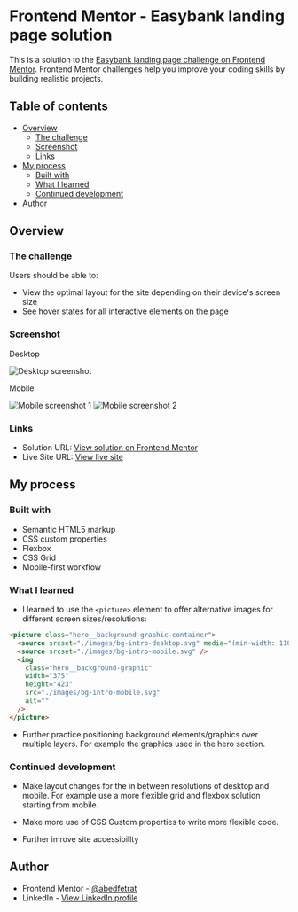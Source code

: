 # Frontend Mentor - Easybank landing page solution

This is a solution to the [Easybank landing page challenge on Frontend Mentor](https://www.frontendmentor.io/challenges/easybank-landing-page-WaUhkoDN). Frontend Mentor challenges help you improve your coding skills by building realistic projects.

## Table of contents

- [Overview](#overview)
  - [The challenge](#the-challenge)
  - [Screenshot](#screenshot)
  - [Links](#links)
- [My process](#my-process)
  - [Built with](#built-with)
  - [What I learned](#what-i-learned)
  - [Continued development](#continued-development)
- [Author](#author)

## Overview

### The challenge

Users should be able to:

- View the optimal layout for the site depending on their device's screen size
- See hover states for all interactive elements on the page

### Screenshot

Desktop

![Desktop screenshot](./desktop-screenshot.png)

Mobile

![Mobile screenshot 1](./mobile-screenshot1.png) ![Mobile screenshot 2](./mobile-screenshot2.png)

### Links

- Solution URL: [View solution on Frontend Mentor](https://www.frontendmentor.io/solutions/responsive-landing-page-using-css-grid-and-flexbox--t-Vo1cNV)
- Live Site URL: [View live site](https://abedfetrat.github.io/fem01-easybank-landing-page/)

## My process

### Built with

- Semantic HTML5 markup
- CSS custom properties
- Flexbox
- CSS Grid
- Mobile-first workflow

### What I learned

- I learned to use the `<picture>` element to offer alternative images for different screen sizes/resolutions:

```html
<picture class="hero__background-graphic-container">
  <source srcset="./images/bg-intro-desktop.svg" media="(min-width: 1100px)" />
  <source srcset="./images/bg-intro-mobile.svg" />
  <img
    class="hero__background-graphic"
    width="375"
    height="423"
    src="./images/bg-intro-mobile.svg"
    alt=""
  />
</picture>
```

- Further practice positioning background elements/graphics over multiple layers.
  For example the graphics used in the hero section.

### Continued development

- Make layout changes for the in between resolutions of desktop and mobile.
  For example use a more flexible grid and flexbox solution starting from mobile.

- Make more use of CSS Custom properties to write more flexible code.

- Further imrove site accessibillty

## Author

- Frontend Mentor - [@abedfetrat](https://www.frontendmentor.io/profile/abedfetrat)
- LinkedIn - [View LinkedIn profile](https://www.linkedin.com/in/abed-fetrat-84728717a?lipi=urn%3Ali%3Apage%3Ad_flagship3_profile_view_base_contact_details%3BUKdPHQu3Qm%2B6krqAb0fxCw%3D%3D)
